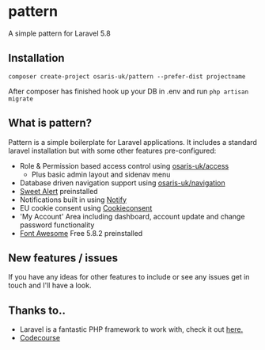# pattern
A simple pattern for Laravel 5.8

## Installation

`composer create-project osaris-uk/pattern --prefer-dist projectname`

After composer has finished hook up your DB in .env and run `php artisan migrate`

## What is pattern?

Pattern is a simple boilerplate for Laravel applications.  It includes a standard laravel installation but with some other features pre-configured:

 - Role & Permission based access control using [osaris-uk/access](https://github.com/osaris-uk/access)
   - Plus basic admin layout and sidenav menu
 - Database driven navigation support using [osaris-uk/navigation](https://github.com/osaris-uk/navigation)
 - [Sweet Alert](https://github.com/t4t5/sweetalert) preinstalled
 - Notifications built in using [Notify](https://github.com/codecourse/notify)
 - EU cookie consent using [Cookieconsent](https://github.com/insites/cookieconsent)
 - 'My Account' Area including dashboard, account update and change password functionality
 - [Font Awesome](https://fontawesome.com/) Free 5.8.2 preinstalled

## New features / issues

If you have any ideas for other features to include or see any issues get in touch and I'll have a look.

## Thanks to..

 - Laravel is a fantastic PHP framework to work with, check it out [here.](https://laravel.com/)
 - [Codecourse](https://www.codecourse.com)